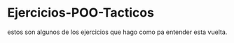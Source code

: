 # Ejercicios-POO-Tacticos
estos son algunos de los ejercicios que hago como pa entender esta vuelta.
